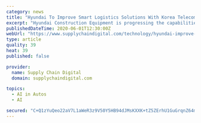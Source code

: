 ```yaml
---
category: news
title: "Hyundai To Improve Smart Logistics Solutions With Korea Telecom"
excerpt: "Hyundai Construction Equipment is progressing the capabilities of its smart logistics solutions by signing a Memorandum of Understanding (MoU) with Korea Telecom (KT)."
publishedDateTime: 2020-06-01T12:30:00Z
webUrl: "https://www.supplychaindigital.com/technology/hyundai-improve-smart-logistics-solutions-korea-telecom"
type: article
quality: 39
heat: 39
published: false

provider:
  name: Supply Chain Digital
  domain: supplychaindigital.com

topics:
  - AI in Autos
  - AI

secured: "C+Q1zYuQeo22aV7L1aWeR3z9V50Y5HB94dJMsKXXK+tZ5ZErhU1GuGrqnZ64m1LCcen/BaBJzzhrLQfPhxzccPSGQffFvdWQlfno45APDW/YRoys7gE9RDD0zw3hCtuvCmx3bZ80U2AnTI2sUcLrsE9w7DVGkpWQ8dkn0KbGraybeK0zXYA1hGZH2T/A09tSYVFTqRFK8/mOan+NEtE5fj6lJh2ErnkmmyOVQbh4KIb2bso/wgLLHVi4mKpFQaZEchvtGsbwszW1Pa0FoC3xytr9vUDeXtHwDLLNWb/SYnWRe622YdImycfuiwKIrBJcpxCEqLlY8DgNz4ZKR6h1XzXDtuKzcI4yWgGnuDP5/iGqPXyxhgaHRpYOiO9moR4Ta+jdu90voqpSFgEgB+H74AbWGa9hozPBkrW9xkkf6E5IRuBpOPTePE8GS4/vWS9adcOYbS2mTRC/RKIq4U8AC//uQ+rpKKKE5adbtAOu6v0=;BXPyRQqXGFiiX9wtlTyVkQ=="
---
```


